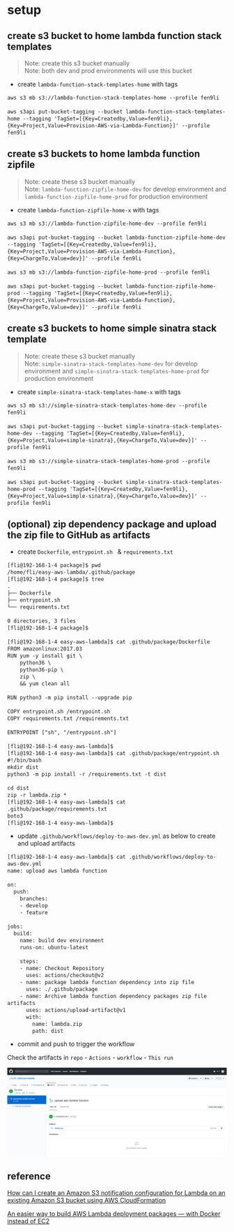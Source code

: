 # setup

## create s3 bucket to home lambda function stack templates

> Note: create this s3 bucket manually    
> Note: both dev and prod environments will use this bucket   

* create `lambda-function-stack-templates-home` with tags
```
aws s3 mb s3://lambda-function-stack-templates-home --profile fen9li

aws s3api put-bucket-tagging --bucket lambda-function-stack-templates-home --tagging 'TagSet=[{Key=Createdby,Value=fen9li},{Key=Project,Value=Provision-AWS-via-Lambda-Function}]' --profile fen9li
```

## create s3 buckets to home lambda function zipfile

> Note: create these s3 bucket manually    
> Note: `lambda-function-zipfile-home-dev` for develop environment and `lambda-function-zipfile-home-prod` for production environment

* create `lambda-function-zipfile-home-x` with tags
```
aws s3 mb s3://lambda-function-zipfile-home-dev --profile fen9li

aws s3api put-bucket-tagging --bucket lambda-function-zipfile-home-dev --tagging 'TagSet=[{Key=Createdby,Value=fen9li},{Key=Project,Value=Provision-AWS-via-Lambda-Function},{Key=ChargeTo,Value=dev}]' --profile fen9li

aws s3 mb s3://lambda-function-zipfile-home-prod --profile fen9li

aws s3api put-bucket-tagging --bucket lambda-function-zipfile-home-prod --tagging 'TagSet=[{Key=Createdby,Value=fen9li},{Key=Project,Value=Provision-AWS-via-Lambda-Function},{Key=ChargeTo,Value=dev}]' --profile fen9li
```

## create s3 buckets to home simple sinatra stack template

> Note: create these s3 bucket manually    
> Note: `simple-sinatra-stack-templates-home-dev` for develop environment and `simple-sinatra-stack-templates-home-prod` for production environment

* create `simple-sinatra-stack-templates-home-x` with tags
```
aws s3 mb s3://simple-sinatra-stack-templates-home-dev --profile fen9li

aws s3api put-bucket-tagging --bucket simple-sinatra-stack-templates-home-dev --tagging 'TagSet=[{Key=Createdby,Value=fen9li},{Key=Project,Value=simple-sinatra},{Key=ChargeTo,Value=dev}]' --profile fen9li

aws s3 mb s3://simple-sinatra-stack-templates-home-prod --profile fen9li

aws s3api put-bucket-tagging --bucket simple-sinatra-stack-templates-home-prod --tagging 'TagSet=[{Key=Createdby,Value=fen9li},{Key=Project,Value=simple-sinatra},{Key=ChargeTo,Value=dev}]' --profile fen9li
```

## (optional) zip dependency package and upload the zip file to GitHub as artifacts

* create `Dockerfile`, `entrypoint.sh ` &  `requirements.txt`
```
[fli@192-168-1-4 package]$ pwd
/home/fli/easy-aws-lambda/.github/package
[fli@192-168-1-4 package]$ tree
.
├── Dockerfile
├── entrypoint.sh
└── requirements.txt

0 directories, 3 files
[fli@192-168-1-4 package]$ 

[fli@192-168-1-4 easy-aws-lambda]$ cat .github/package/Dockerfile 
FROM amazonlinux:2017.03
RUN yum -y install git \
    python36 \
    python36-pip \
    zip \
    && yum clean all

RUN python3 -m pip install --upgrade pip 

COPY entrypoint.sh /entrypoint.sh
COPY requirements.txt /requirements.txt

ENTRYPOINT ["sh", "/entrypoint.sh"]

[fli@192-168-1-4 easy-aws-lambda]$   
[fli@192-168-1-4 easy-aws-lambda]$ cat .github/package/entrypoint.sh 
#!/bin/bash
mkdir dist
python3 -m pip install -r /requirements.txt -t dist 
 
cd dist
zip -r lambda.zip *
[fli@192-168-1-4 easy-aws-lambda]$ cat .github/package/requirements.txt 
boto3
[fli@192-168-1-4 easy-aws-lambda]$ 
```

* update `.github/workflows/deploy-to-aws-dev.yml` as below to create and upload artifacts

```
[fli@192-168-1-4 easy-aws-lambda]$ cat .github/workflows/deploy-to-aws-dev.yml 
name: upload aws lambda function

on: 
  push:
    branches:
    - develop
    - feature

jobs:
  build:
    name: build dev environment 
    runs-on: ubuntu-latest

    steps:
    - name: Checkout Repository
      uses: actions/checkout@v2
    - name: package lambda function dependency into zip file
      uses: ./.github/package    
    - name: Archive lambda function dependency packages zip file artifacts
      uses: actions/upload-artifact@v1
      with:
        name: lambda.zip
        path: dist
```

* commit and push to trigger the workflow

Check the artifacts in `repo` - `Actions` - `workflow` - `This run`

![github-artifact-01](images/github-artifact-01.png)

## reference
[How can I create an Amazon S3 notification configuration for Lambda on an existing Amazon S3 bucket using AWS CloudFormation](https://aws.amazon.com/premiumsupport/knowledge-center/cloudformation-s3-notification-lambda/)

[An easier way to build AWS Lambda deployment packages — with Docker instead of EC2](https://blog.quiltdata.com/an-easier-way-to-build-lambda-deployment-packages-with-docker-instead-of-ec2-9050cd486ba8)
